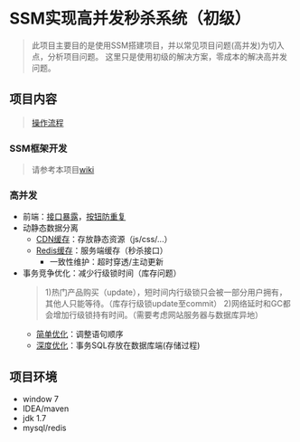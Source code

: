 # SSM实现高并发秒杀系统（初级）
> 此项目主要目的是使用SSM搭建项目，并以常见项目问题(高并发)为切入点，分析项目问题。
> 这里只是使用初级的解决方案，零成本的解决高并发问题。

## 项目内容
> [操作流程](https://github.com/gushizone/seckill/blob/master/src/main/resources/%E7%A7%92%E6%9D%80%E6%B5%81%E7%A8%8B.png)

### SSM框架开发
> 请参考本项目[wiki](https://github.com/gushizone/seckill/wiki)

### 高并发

- 前端：[接口暴露](https://github.com/gushizone/seckill/blob/3380c359147ca8b39f0c1f4e47fe7e66bace4cff/src/main/webapp/resources/script/seckill.js#L70-L94)，[按钮防重复](https://github.com/gushizone/seckill/blob/3380c359147ca8b39f0c1f4e47fe7e66bace4cff/src/main/webapp/resources/script/seckill.js#L32-L46)
- 动静态数据分离
  - [CDN缓存](https://github.com/gushizone/seckill/blob/3380c359147ca8b39f0c1f4e47fe7e66bace4cff/src/main/webapp/WEB-INF/jsp/list.jsp#L58-L61)：存放静态资源（js/css/...）
  - [Redis缓存](https://github.com/gushizone/seckill/blob/3380c359147ca8b39f0c1f4e47fe7e66bace4cff/src/main/java/org/seckill/dao/cache/RedisDao.java#L16-L81)：服务端缓存（秒杀接口）
    - 一致性维护：超时穿透/主动更新
- 事务竞争优化：减少行级锁时间（库存问题）
  > 1)热门产品购买（update），短时间内行级锁只会被一部分用户拥有，其他人只能等待。（库存行级锁update至commit）
  > 2)网络延时和GC都会增加行级锁持有时间。（需要考虑网站服务器与数据库异地）
  - [简单优化](https://github.com/gushizone/seckill/blob/3380c359147ca8b39f0c1f4e47fe7e66bace4cff/src/main/java/org/seckill/service/impl/SeckillServiceImpl.java#L115-L123)：调整语句顺序
  - [深度优化](https://github.com/gushizone/seckill/blob/3380c359147ca8b39f0c1f4e47fe7e66bace4cff/src/main/resources/mapper/SeckillDao.xml#L33-L41)：事务SQL存放在数据库端(存储过程)
  
## 项目环境

- window 7
- IDEA/maven
- jdk 1.7
- mysql/redis
  
  